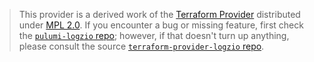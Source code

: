 > This provider is a derived work of the [Terraform Provider](https://github.com/terraform-providers/terraform-provider-logzio)
> distributed under [MPL 2.0](https://www.mozilla.org/en-US/MPL/2.0/). If you encounter a bug or missing feature,
> first check the [`pulumi-logzio` repo](/issues); however, if that doesn't turn up anything,
> please consult the source [`terraform-provider-logzio` repo](https://github.com/terraform-providers/terraform-provider-logzio/issues).
